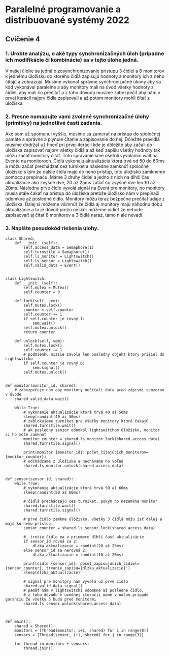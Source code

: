 # Paralelné programovanie a distribuované systémy 2022

## Cvičenie 4

### **1. Urobte analýzu, o aké typy synchronizačných úloh (prípadne ich modifikácie či kombinácie) sa v tejto úlohe jedná.**

V našej úlohe sa jedná o zosynchronizovanie prístupu 3 čidiel a 8 monitorov k jednému úložisku do ktorého čidlá zapisujú hodnoty a monitory ich z neho čítajú a zobrazujú. Musíme vykonať správne synchronizačné úkony aby sa kód vykonával paralelne a aby monitory mali na úvod všetky hodnoty z čidiel, aby mali čo prečítať a z toho dôvodu musíme zabezpečiť aby nám v prvej iterácií najprv čidla zapisovali a až potom monitory mohli čítať z úložiska.

### **2. Presne namapujte vami zvolené synchronizačné úlohy (primitívy) na jednotlivé časti zadania.**

Ako som už spomenul vyššie, musíme sa zamerať na prístup do spoločnej pamäte a správne a plynule čítanie a zapisovanie do nej. 
Dôležité pravidlá musíme dodržať už hneď pri prvej iterácií kde je dôležité aby začali do úložiska zapisovať najprv všetky čidlá a až keď zapíšu všetky hodnoty tak môžu začať monitory čítať. Toto správanie sme ošetrili vyvolaním wait na Evente na monitoroch. Čidlá vykonajú aktualizáciu ktorá trvá od 50 do 60ms a môžu začať prechádzať cez turniket a následne zamknúť spoločné úložisko s tým že dalšie čidla majú do neho prístup, toto úložisko zamkneme pomocou prepínaču. Máme 3 druhy čidiel a jedno z nich na dlhší čas aktualizácie ako zvyšné dve, 20 až 25ms zatiaľ čo zvyšné dve len 10 až 20ms. Následne prvé čidlo vyvolá signál na Event pre monitory, no monitory musia stále čakať na prístup do úložiska pretože úložisko nám v prepínači odomkne až posledné čidlo. Monitory môžu teraz bežpečne prečítať údaje z úložiska. Ďalej si môžeme všimnúť že čidlá aj monitory majú náhodnu dobu aktualizácie a to je dôvod prečo neskôr môžeme vidieť že nebude zapisaovaíť aj čítať 8 monitorov a 3 čidlá naraz, támo n ale nevadí.

### **3. Napíšte pseudokód riešenia úlohy.**

```
class Shared:
    def __init__(self):
        self.access_data = Semaphore(1)
        self.turnstile = Semaphore(1)
        self.ls_monitor = Lightswitch()
        self.ls_sensor = Lightswitch()
        self.valid_data = Event()


class Lightswitch:
    def __init__(self):
        self.mutex = Mutex()
        self.counter = 0

    def lock(self, sem):
        self.mutex.lock()
        counter = self.counter
        self.counter += 1
        if self.counter je rovný 1:
            sem.wait()
        self.mutex.unlock()
        return counter

    def unlock(self, sem):
        self.mutex.lock()
        self.counter -= 1
        # podmienku nizsie zavola len posledny objekt ktory prišiel do Lightswitchu
        if self.counter je rovný 0:
            sem.signal()  
        self.mutex.unlock()


def monitor(monitor_id, shared):
    # zabezpečuje nám aby monitory nečítali dáta pred zápismi senzorov v úvode
    shared.valid_data.wait() 

    while True:
        # vykonanie aktualizácie ktorá trvá 40 až 50ms
        sleep(randint(40 az 50ms)
        # zablokujeme turniket pre všetky monitory ktoré čakajú
        shared.turnstile.wait()
        # ak posledný senzor odomkol lightswitchom úložisko, monitor si ho môže zamknúť
        monitor_counter = shared.ls_monitor.lock(shared.access_data)
        shared.turnstile.signal()

        print(monitor {monitor_id}: počet_čítajúcich_monitorov={monitor_counter})
        # odchádzame z úložiska a nechávame ho voľné
        shared.ls_monitor.unlock(shared.access_data)


def sensor(sensor_id, shared):
    while True:
        # vykonanie aktualizácie ktorá trvá 50 až 60ms
        sleep(randint(50 až 60ms)

        # čidlá prechádzajú cez turniket, pokým ho nezamkne monitor
        shared.turnstile.wait()
        shared.turnstile.signal()

        # prvé čidlo zamkne úložisko, všetky 3 čidlá môžu ísť ďalej a majú ku nemu prístup
        sensor_counter = shared.ls_sensor.lock(shared.access_data)

        #  tretie čidlo ma v priemere dlhší časť aktualizácie
        if sensor_id rovná sa 2:
            dlzka_aktualizacie = randint(20 až 25ms)
        else sensor_id sa nerovná 2:
            dlzka_aktualizacie = randint(10 až 20ms)

        print(čidlo {sensor_id}: počet_zapisujúcich_čidiel={sensor_counter}, trvanie_zapisu={dlzka_aktualizacie}')
        sleep(dlzka_aktualizacie)

        # signal pre monitpry nám vyvolá už prvé čidlo
        shared.valid_data.signal() 
        # pamäť nám v lightswitchi odomkne až posledné čidlo, 
        # z toho dôvodu v uvodnej iteracii mame v našom prípade garanciu že všetky 3 budú pred monitormi
        shared.ls_sensor.unlock(shared.access_data)



def main():
    shared = Shared()
    monitors = [Thread(monitor, i+1, shared) for i in range(8)]
    sensors = [Thread(sensor, j+1, shared) for j in range(3)]

    for thread in monitors + sensors:
        thread.join()
```
